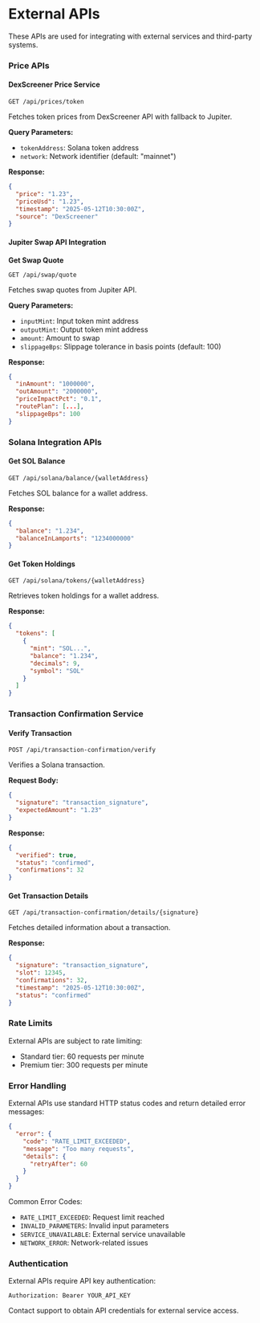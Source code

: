 # External APIs

These APIs are used for integrating with external services and third-party systems.

### Price APIs

#### DexScreener Price Service

```http
GET /api/prices/token
```

Fetches token prices from DexScreener API with fallback to Jupiter.

**Query Parameters:**

* `tokenAddress`: Solana token address
* `network`: Network identifier (default: "mainnet")

**Response:**

```json
{
  "price": "1.23",
  "priceUsd": "1.23",
  "timestamp": "2025-05-12T10:30:00Z",
  "source": "DexScreener"
}
```

#### Jupiter Swap API Integration

**Get Swap Quote**

```http
GET /api/swap/quote
```

Fetches swap quotes from Jupiter API.

**Query Parameters:**

* `inputMint`: Input token mint address
* `outputMint`: Output token mint address
* `amount`: Amount to swap
* `slippageBps`: Slippage tolerance in basis points (default: 100)

**Response:**

```json
{
  "inAmount": "1000000",
  "outAmount": "2000000",
  "priceImpactPct": "0.1",
  "routePlan": [...],
  "slippageBps": 100
}
```

### Solana Integration APIs

#### Get SOL Balance

```http
GET /api/solana/balance/{walletAddress}
```

Fetches SOL balance for a wallet address.

**Response:**

```json
{
  "balance": "1.234",
  "balanceInLamports": "1234000000"
}
```

#### Get Token Holdings

```http
GET /api/solana/tokens/{walletAddress}
```

Retrieves token holdings for a wallet address.

**Response:**

```json
{
  "tokens": [
    {
      "mint": "SOL...",
      "balance": "1.234",
      "decimals": 9,
      "symbol": "SOL"
    }
  ]
}
```

### Transaction Confirmation Service

#### Verify Transaction

```http
POST /api/transaction-confirmation/verify
```

Verifies a Solana transaction.

**Request Body:**

```json
{
  "signature": "transaction_signature",
  "expectedAmount": "1.23"
}
```

**Response:**

```json
{
  "verified": true,
  "status": "confirmed",
  "confirmations": 32
}
```

#### Get Transaction Details

```http
GET /api/transaction-confirmation/details/{signature}
```

Fetches detailed information about a transaction.

**Response:**

```json
{
  "signature": "transaction_signature",
  "slot": 12345,
  "confirmations": 32,
  "timestamp": "2025-05-12T10:30:00Z",
  "status": "confirmed"
}
```

### Rate Limits

External APIs are subject to rate limiting:

* Standard tier: 60 requests per minute
* Premium tier: 300 requests per minute

### Error Handling

External APIs use standard HTTP status codes and return detailed error messages:

```json
{
  "error": {
    "code": "RATE_LIMIT_EXCEEDED",
    "message": "Too many requests",
    "details": {
      "retryAfter": 60
    }
  }
}
```

Common Error Codes:

* `RATE_LIMIT_EXCEEDED`: Request limit reached
* `INVALID_PARAMETERS`: Invalid input parameters
* `SERVICE_UNAVAILABLE`: External service unavailable
* `NETWORK_ERROR`: Network-related issues

### Authentication

External APIs require API key authentication:

```http
Authorization: Bearer YOUR_API_KEY
```

Contact support to obtain API credentials for external service access.
